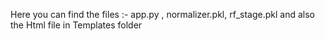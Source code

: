 
Here you can find the files :- app.py , normalizer.pkl, rf_stage.pkl
and also the Html file in Templates folder
